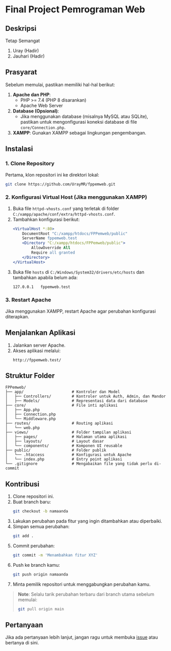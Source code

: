 # Final Project Pemrograman Web

## Deskripsi
Tetap Semangat
1. Uray (Hadir)
2. Jauhari (Hadir) 

## Prasyarat
Sebelum memulai, pastikan memiliki hal-hal berikut:
1. **Apache dan PHP**:
   - PHP >= 7.4 (PHP 8 disarankan)
   - Apache Web Server
2. **Database (Opsional)**:
   - Jika menggunakan database (misalnya MySQL atau SQLite), pastikan untuk mengonfigurasi koneksi database di file `core/Connection.php`.
3. **XAMPP**: Gunakan XAMPP sebagai lingkungan pengembangan.

## Instalasi

### 1. Clone Repository
Pertama, klon repositori ini ke direktori lokal:
```bash
git clone https://github.com/UrayMR/fppemweb.git
```

### 2. Konfigurasi Virtual Host (Jika menggunakan XAMPP)
1. Buka file `httpd-vhosts.conf` yang terletak di folder `C:/xampp/apache/conf/extra/httpd-vhosts.conf`.
2. Tambahkan konfigurasi berikut:
   ```apache
   <VirtualHost *:80>
       DocumentRoot "C:/xampp/htdocs/FPPemweb/public"
       ServerName fppemweb.test
       <Directory "C:/xampp/htdocs/FPPemweb/public">
           AllowOverride All
           Require all granted
       </Directory>
   </VirtualHost>
   ```
3. Buka file `hosts` di `C:/Windows/System32/drivers/etc/hosts` dan tambahkan apabila belum ada:
   ```txt
   127.0.0.1   fppemweb.test
   ```

### 3. Restart Apache
Jika menggunakan XAMPP, restart Apache agar perubahan konfigurasi diterapkan.

## Menjalankan Aplikasi

1. Jalankan server Apache.
2. Akses aplikasi melalui:
   ```
   http://fppemweb.test/
   ```

## Struktur Folder
```
FPPemweb/
├── app/                     # Kontroler dan Model
│   ├── Controllers/         # Kontroler untuk Auth, Admin, dan Mandor
│   ├── Models/              # Representasi data dari database
├── core/                    # File inti aplikasi
│   ├── App.php
│   ├── Connection.php
│   └── Middleware.php
├── routes/                  # Routing aplikasi
│   └── web.php
├── views/                   # Folder tampilan aplikasi
│   ├── pages/               # Halaman utama aplikasi
│   ├── layouts/             # Layout dasar
│   └── components/          # Komponen UI reusable
├── public/                  # Folder publik
│   └── .htaccess            # Konfigurasi untuk Apache
│   └── index.php            # Entry point aplikasi
└── .gitignore               # Mengabaikan file yang tidak perlu di-commit
```

## Kontribusi
1. Clone repositori ini.
2. Buat branch baru:
   ```bash
   git checkout -b namaanda
   ```
3. Lakukan perubahan pada fitur yang ingin ditambahkan atau diperbaiki.
4. Simpan semua perubahan:
   ```bash
   git add .
   ```
5. Commit perubahan:
   ```bash
   git commit -m 'Menambahkan fitur XYZ'
   ```
6. Push ke branch kamu:
   ```bash
   git push origin namaanda
   ```
7. Minta pemilik repositori untuk menggabungkan perubahan kamu.

> **Note**: Selalu tarik perubahan terbaru dari branch utama sebelum memulai:
> ```bash
> git pull origin main
> ```

## Pertanyaan
Jika ada pertanyaan lebih lanjut, jangan ragu untuk membuka [issue](https://github.com/UrayMR/fppemweb/issues) atau bertanya di sini.

